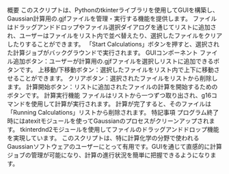 概要
このスクリプトは、Pythonのtkinterライブラリを使用してGUIを構築し、Gaussian計算用の.gjfファイルを管理・実行する機能を提供します。
ファイルはドラッグアンドドロップやファイル選択ダイアログを通じてリストに追加され、ユーザーはファイルをリスト内で並べ替えたり、選択したファイルをクリアしたりすることができます。
「Start Calculations」ボタンを押すと、選択された計算ジョブがバックグラウンドで実行されます。
GUIコンポーネント
ファイル追加ボタン：ユーザーが計算用の.gjfファイルを選択しリストに追加できるボタンです。
上移動/下移動ボタン：選択したファイルをリスト内で上下に移動させることができます。
クリアボタン：選択されたファイルをリストから削除します。
計算開始ボタン：リストに追加されたファイルの計算を開始するためのボタンです。
計算実行機能
ファイルはリストから一つずつ取り出され、g16コマンドを使用して計算が実行されます。
計算が完了すると、そのファイルは「Running Calculations」リストから削除されます。
特記事項
プログラム終了時にはatexitモジュールを使ってGaussianのプロセスがクリーンアップされます。
tkinterdnd2モジュールを使用してファイルのドラッグアンドドロップ機能を実現しています。
このスクリプトは、特に計算化学の分野で使われるGaussianソフトウェアのユーザーにとって有用です。GUIを通じて直感的に計算ジョブの管理が可能になり、計算の進行状況を簡単に把握できるようになります。
